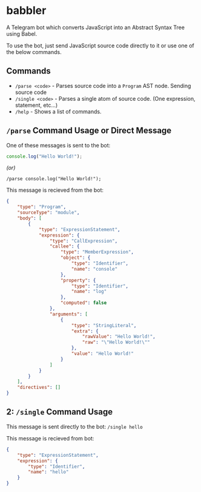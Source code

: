 # babbler
A Telegram bot which converts JavaScript into an Abstract Syntax Tree using Babel.

To use the bot, just send JavaScript source code directly to it or use one of the below commands.

## Commands

- `/parse <code>` - Parses source code into a `Program` AST node. Sending source code
- `/single <code>` - Parses a single atom of source code. (One expression, statement, etc...)
- `/help` - Shows a list of commands.

## `/parse` Command Usage or Direct Message

One of these messages is sent to the bot:
```JavaScript
console.log("Hello World!");
```
*(or)*
```
/parse console.log("Hello World!");
```

This message is recieved from the bot:
```JSON
{
	"type": "Program",
	"sourceType": "module",
	"body": [
		{
			"type": "ExpressionStatement",
			"expression": {
				"type": "CallExpression",
				"callee": {
					"type": "MemberExpression",
					"object": {
						"type": "Identifier",
						"name": "console"
					},
					"property": {
						"type": "Identifier",
						"name": "log"
					},
					"computed": false
				},
				"arguments": [
					{
						"type": "StringLiteral",
						"extra": {
							"rawValue": "Hello World!",
							"raw": "\"Hello World!\""
						},
						"value": "Hello World!"
					}
				]
			}
		}
	],
	"directives": []
}
```

## 2: `/single` Command Usage

This message is sent directly to the bot:
```/single hello```

This message is recieved from bot:
```JSON
{
	"type": "ExpressionStatement",
	"expression": {
		"type": "Identifier",
		"name": "hello"
	}
}
```